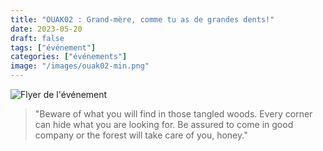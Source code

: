 ```yaml
---
title: "OUAK02 : Grand-mère, comme tu as de grandes dents!"
date: 2023-05-20
draft: false
tags: ["événement"]
categories: ["événements"]
image: "/images/ouak02-min.png"
---
```


![Flyer de l'événement](/images/ouak02-min.png)

> "Beware of what you will find in those tangled woods. Every corner can hide what you are looking for. Be assured to come in good company or the forest will take care of you, honey."